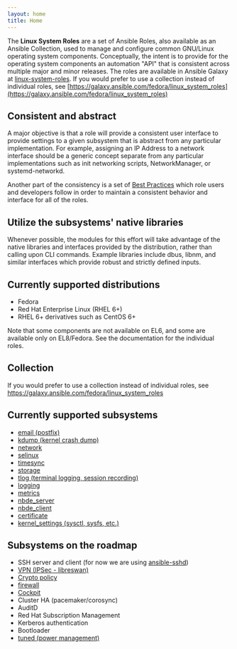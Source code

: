 ```yaml
---
layout: home
title: Home
---
```


The **Linux System Roles** are a set of Ansible Roles, also available as an
Ansible Collection, used to manage and configure common GNU/Linux operating
system components. Conceptually, the intent is to provide for the operating
system components an automation "API" that is consistent across multiple major
and minor releases. The roles are available in Ansible Galaxy at
[linux-system-roles](https://galaxy.ansible.com/linux-system-roles/).  If you
would prefer to use a collection instead of individual roles, see
[https://galaxy.ansible.com/fedora/linux_system_roles](https://galaxy.ansible.com/fedora/linux_system_roles)


## Consistent and abstract

A major objective is that a role will provide a consistent user interface to
provide settings to a given subsystem that is abstract from any particular
implementation.  For example, assigning an IP Address to a network interface
should be a generic concept separate from any particular implementations such
as init networking scripts, NetworkManager, or systemd-networkd.

Another part of the consistency is a set of [Best
Practices](https://github.com/oasis-roles/meta_standards/blob/master/README.md)
which role users and developers follow in order to maintain a consistent
behavior and interface for all of the roles.

## Utilize the subsystems' native libraries

Whenever possible, the modules for this effort will take advantage of the
native libraries and interfaces provided by the distribution, rather than
calling upon CLI commands.  Example libraries include dbus, libnm, and similar
interfaces which provide robust and strictly defined inputs.

## Currently supported distributions

- Fedora
- Red Hat Enterprise Linux (RHEL 6+)
- RHEL 6+ derivatives such as CentOS 6+

Note that some components are not available on EL6, and some are available
only on EL8/Fedora.  See the documentation for the individual roles.

## Collection
If you would prefer to use a collection instead of individual roles, see
https://galaxy.ansible.com/fedora/linux_system_roles

## Currently supported subsystems

- [email (postfix)](https://galaxy.ansible.com/linux-system-roles/postfix/)
- [kdump (kernel crash dump)](https://galaxy.ansible.com/linux-system-roles/kdump/)
- [network](https://galaxy.ansible.com/linux-system-roles/network/)
- [selinux](https://galaxy.ansible.com/linux-system-roles/selinux/)
- [timesync](https://galaxy.ansible.com/linux-system-roles/timesync/)
- [storage](https://galaxy.ansible.com/linux-system-roles/storage/)
- [tlog (terminal logging, session recording)](https://galaxy.ansible.com/linux-system-roles/tlog/)
- [logging](https://galaxy.ansible.com/linux-system-roles/logging/)
- [metrics](https://galaxy.ansible.com/linux-system-roles/metrics/)
- [nbde_server](https://galaxy.ansible.com/linux-system-roles/nbde_server/)
- [nbde_client](https://galaxy.ansible.com/linux-system-roles/nbde_client/)
- [certificate](https://galaxy.ansible.com/linux-system-roles/certificate/)
- [kernel_settings (sysctl, sysfs, etc.)](https://galaxy.ansible.com/linux-system-roles/kernel_settings/)

## Subsystems on the roadmap

- SSH server and client (for now we are using [ansible-sshd](https://github.com/willshersystems/ansible-sshd))
- [VPN (IPSec - libreswan)](https://github.com/linux-system-roles/vpn)
- [Crypto policy](https://github.com/linux-system-roles/crypto_policies/)
- [firewall](https://galaxy.ansible.com/linux-system-roles/firewall/)
- [Cockpit](https://github.com/linux-system-roles/cockpit)
- Cluster HA (pacemaker/corosync)
- AuditD
- Red Hat Subscription Management
- Kerberos authentication
- Bootloader
- [tuned (power management)](https://galaxy.ansible.com/linux-system-roles/tuned/)
